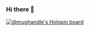 ### Hi there 👋
[![@mughandle's Holopin board](https://holopin.io/api/user/board?user=mughandle)](https://holopin.io/@mughandle)
<!--
**LaurenceColeman/LaurenceColeman** is a ✨ _special_ ✨ repository because its `README.md` (this file) appears on your GitHub profile.

Here are some ideas to get you started:

- 🔭 I’m currently working on ...
- 🌱 I’m currently learning ...
- 👯 I’m looking to collaborate on ...
- 🤔 I’m looking for help with ...
- 💬 Ask me about ...
- 📫 How to reach me: ...
- 😄 Pronouns: ...
- ⚡ Fun fact: ...
-->
